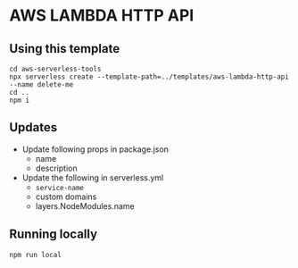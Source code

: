 # AWS LAMBDA HTTP API

## Using this template
```shell
cd aws-serverless-tools
npx serverless create --template-path=../templates/aws-lambda-http-api --name delete-me
cd ..
npm i
```

## Updates
* Update following props in package.json
  * name
  * description
* Update the following in serverless.yml
  * `service-name`
  * custom domains
  * layers.NodeModules.name

## Running locally
```shell
npm run local
```
